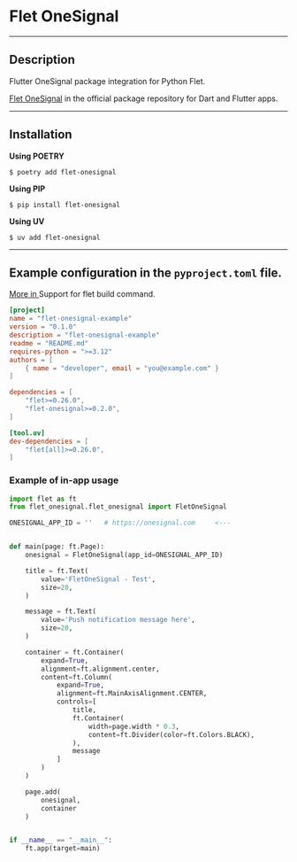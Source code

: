# Flet OneSignal

---

## Description

Flutter OneSignal package integration for Python Flet.

[Flet OneSignal](https://pub.dev/packages?q=flet_onesignal) in the official package repository for Dart and Flutter apps.

---

## Installation

**Using POETRY**

```console
$ poetry add flet-onesignal
```

**Using PIP**

```console
$ pip install flet-onesignal
```

**Using UV**

```console
$ uv add flet-onesignal
```

---

## Example configuration in the `pyproject.toml` file.

[More in ](https://flet.dev/blog/pyproject-toml-support-for-flet-build-command/) Support for flet build command.

```toml
[project]
name = "flet-onesignal-example"
version = "0.1.0"
description = "flet-onesignal-example"
readme = "README.md"
requires-python = ">=3.12"
authors = [
    { name = "developer", email = "you@example.com" }
]

dependencies = [
    "flet>=0.26.0",
    "flet-onesignal>=0.2.0",
]

[tool.uv]
dev-dependencies = [
    "flet[all]>=0.26.0",
]

```

### Example of in-app usage

```Python
import flet as ft
from flet_onesignal.flet_onesignal import FletOneSignal

ONESIGNAL_APP_ID = ''   # https://onesignal.com     <---


def main(page: ft.Page):
    onesignal = FletOneSignal(app_id=ONESIGNAL_APP_ID)

    title = ft.Text(
        value='FletOneSignal - Test',
        size=20,
    )

    message = ft.Text(
        value='Push notification message here',
        size=20,
    )

    container = ft.Container(
        expand=True,
        alignment=ft.alignment.center,
        content=ft.Column(
            expand=True,
            alignment=ft.MainAxisAlignment.CENTER,
            controls=[
                title,
                ft.Container(
                    width=page.width * 0.3,
                    content=ft.Divider(color=ft.Colors.BLACK),
                ),
                message
            ]
        )
    )

    page.add(
        onesignal,
        container
    )


if __name__ == "__main__":
    ft.app(target=main)

```
